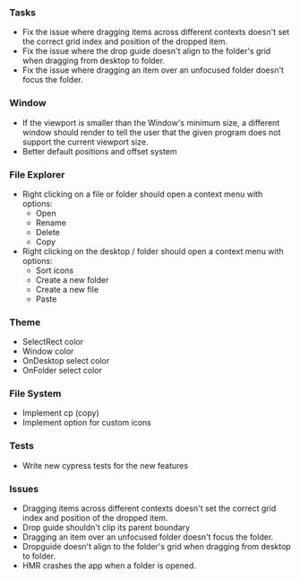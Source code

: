 ### Tasks

- Fix the issue where dragging items across different contexts doesn't set the correct grid index and position of the dropped item.
- Fix the issue where the drop guide doesn't align to the folder's grid when dragging from desktop to folder.
- Fix the issue where dragging an item over an unfocused folder doesn't focus the folder.

### Window

- If the viewport is smaller than the Window's minimum size, a different window should render to tell the user that the given program does not support the current viewport size.
- Better default positions and offset system

### File Explorer

- Right clicking on a file or folder should open a context menu with options:
  - Open
  - Rename
  - Delete
  - Copy
- Right clicking on the desktop / folder should open a context menu with options:
  - Sort icons
  - Create a new folder
  - Create a new file
  - Paste

### Theme

- SelectRect color
- Window color
- OnDesktop select color
- OnFolder select color

### File System

- Implement cp (copy)
- Implement option for custom icons

### Tests

- Write new cypress tests for the new features

### Issues

- Dragging items across different contexts doesn't set the correct grid index and position of the dropped item.
- Drop guide shouldn't clip its parent boundary
- Dragging an item over an unfocused folder doesn't focus the folder.
- Dropguide doesn't align to the folder's grid when dragging from desktop to folder.
- HMR crashes the app when a folder is opened.

